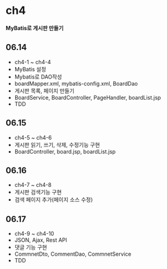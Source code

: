 # ch4
<strong>MyBatis로 게시판 만들기</strong>

## 06.14
- ch4-1 ~ ch4-4
- MyBatis 설정
- Mybatis로 DAO작성 
- boardMapper.xml, mybatis-config.xml, BoardDao
- 게시판 목록, 페이지 만들기
- BoardService, BoardController, PageHandler, boardList.jsp
- TDD

## 06.15
- ch4-5 ~ ch4-6
- 게시판 읽기, 쓰기, 삭제, 수정기능 구현
- BoardController, board.jsp, boardList.jsp

## 06.16
- ch4-7 ~ ch4-8
- 게시판 검색기능 구현 
- 검색 페이지 추가(페이지 소스 수정)

## 06.17
- ch4-9 ~ ch4-10
- JSON, Ajax, Rest API
- 댓글 기능 구현
- CommnetDto, CommentDao, CommnetService
- TDD